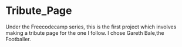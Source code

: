 # Tribute_Page
Under the Freecodecamp series, this is the first project which involves making a tribute page for the one I follow. I chose Gareth Bale,the Footballer.
